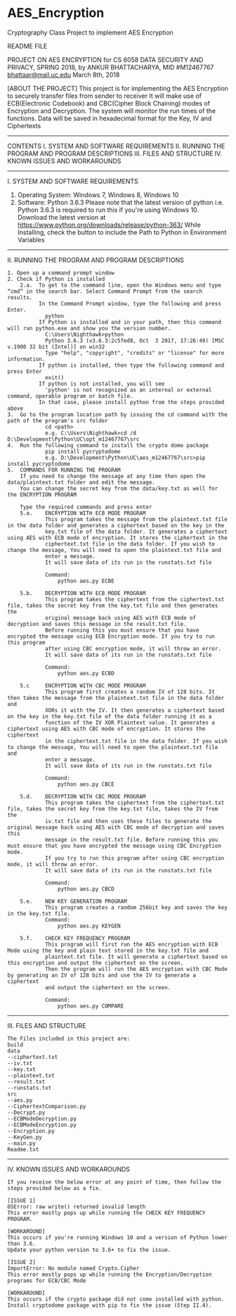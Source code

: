 # AES_Encryption
Cryptography Class Project to implement AES Encryption 

README FILE

PROJECT ON AES ENCRYPTION for CS 6058 DATA SECURITY AND PRIVACY, SPRING 2018,
by ANKUR BHATTACHARYA, MID #M12467767
bhattaar@mail.uc.edu
March 8th, 2018

[ABOUT THE PROJECT]
    This project is for implementing the AES Encryption to securely transfer files from sender to receiver
    It will make use of ECB(Electronic Codebook) and CBC(Cipher Block Chaining) modes of Encryption and Decryption.
    The system will monitor the run times of the functions.
    Data will be saved in hexadecimal format for the Key, IV and Ciphertexts

---------------------------------------------------------------------------------------------------------------------------
CONTENTS
I.      SYSTEM AND SOFTWARE REQUIREMENTS
II.     RUNNING THE PROGRAM AND PROGRAM DESCRIPTIONS
III.    FILES AND STRUCTURE
IV.     KNOWN ISSUES AND WORKAROUNDS

---------------------------------------------------------------------------------------------------------------------------
I.  SYSTEM AND SOFTWARE REQUIREMENTS

1.  Operating System: Windows 7, Windows 8, Windows 10
2.  Software: Python 3.6.3
    Please note that the latest version of python i.e. Python 3.6.3 is required to run this if you're using Windows 10.
    Download the latest version at https://www.python.org/downloads/release/python-363/
    While Installing, check the button to include the Path to Python in Environment Variables

---------------------------------------------------------------------------------------------------------------------------
II. RUNNING THE PROGRAM AND PROGRAM DESCRIPTIONS

    1. Open up a command prompt window
    2. Check if Python is installed
        2.a.  To get to the command line, open the Windows menu and type “cmd” in the search bar. Select Command Prompt from the search results.
              In the Command Prompt window, type the following and press Enter.
                python
              If Python is installed and in your path, then this command will run python.exe and show you the version number.
                C:\Users\Nighthawk>python
                Python 3.6.3 (v3.6.3:2c5fed8, Oct  3 2017, 17:26:49) [MSC v.1900 32 bit (Intel)] on win32
                Type "help", "copyright", "credits" or "license" for more information.
              If python is installed, then type the following command and press Enter
                exit()
              If python is not installed, you will see
                'python' is not recognized as an internal or external command, operable program or batch file.
              In that case, please install python from the steps provided above
    3.  Go to the program location path by issuing the cd command with the path of the program's src folder
                cd <path>
                e.g. C:\Users\Nighthawk>cd /d D:\Development\Python\UC\opt_m12467767\src
    4.  Run the following command to install the crypto dome package
                pip install pycryptodome
                e.g. D:\Development\Python\UC\aes_m12467767\src>pip install pycryptodome
    5.  COMMANDS FOR RUNNING THE PROGRAM
        If you need to change the message at any time then open the data/plaintext.txt folder and edit the message.
        You can change the secret key from the data/key.txt as well for the ENCRYPTION PROGRAM

        Type the required commands and press enter
        5.a.    ENCRYPTION WITH ECB MODE PROGRAM
                This program takes the message from the plaintext.txt file in the data folder and generates a ciphertext based on the key in the
                key.txt file of the data folder. It generates a ciphertext using AES with ECB mode of encryption. It stores the ciphertext in the
                ciphertext.txt file in the data folder. If you wish to change the message, You will need to open the plaintext.txt file and
                enter a message.
                It will save data of its run in the runstats.txt file

                Command:
                    python aes.py ECBE

        5.b.    DECRYPTION WITH ECB MODE PROGRAM
                This program takes the ciphertext from the ciphertext.txt file, takes the secret key from the key.txt file and then generates the
                original message back using AES with ECB mode of decryption and saves this message in the result.txt file.
                Before running this you must ensure that you have encrypted the message using ECB Encryption mode. If you try to run this program
                after using CBC encryption mode, it will throw an error.
                It will save data of its run in the runstats.txt file

                Command:
                    python aes.py ECBD

        5.c     ENCRYPTION WITH CBC MODE PROGRAM
                This program first creates a random IV of 128 bits. It then takes the message from the plaintext.txt file in the data folder and
                XORs it with the IV. It then generates a ciphertext based on the key in the key.txt file of the data folder running it as a
                function of the IV XOR Plaintext value. It generates a ciphertext using AES with CBC mode of encryption. It stores the ciphertext
                in the ciphertext.txt file in the data folder. If you wish to change the message, You will need to open the plaintext.txt file and
                enter a message.
                It will save data of its run in the runstats.txt file

                Command:
                    python aes.py CBCE

        5.d.    DECRYPTION WITH CBC MODE PROGRAM
                This program takes the ciphertext from the ciphertext.txt file, takes the secret key from the key.txt file, takes the IV from the
                iv.txt file and then uses these files to generate the original message back using AES with CBC mode of decryption and saves this
                message in the result.txt file. Before running this you must ensure that you have encrypted the message using CBC Encryption mode.
                If you try to run this program after using CBC encryption mode, it will throw an error.
                It will save data of its run in the runstats.txt file

                Command:
                    python aes.py CBCD

        5.e.    NEW KEY GENERATION PROGRAM
                This program creates a random 256bit key and saves the key in the key.txt file.
                Command:
                    python aes.py KEYGEN

        5.f.    CHECK KEY FREQUENCY PROGRAM
                This program will first run the AES encryption with ECB Mode using the key and plain text stored in the key.txt file and
                plaintext.txt file. It will generate a ciphertext based on this encryption and output the ciphertext on the screen.
                Then the program will run the AES encryption with CBC Mode by generating an IV of 128 bits and use the IV to generate a ciphertext
                and output the ciphertext on the screen.

                Command:
                    python aes.py COMPARE

---------------------------------------------------------------------------------------------------------------------------
III. FILES AND STRUCTURE

    The Files included in this project are:
    build
    data
    --ciphertext.txt
    --iv.txt
    --key.txt
    --plaintext.txt
    --result.txt
    --runstats.txt
    src
    --aes.py
    --CiphertextComparison.py
    --Decrypt.py
    --ECBModeDecryption.py
    --ECBModeEncryption.py
    --Encryption.py
    --KeyGen.py
    --main.py
    Readme.txt

---------------------------------------------------------------------------------------------------------------------------
IV. KNOWN ISSUES AND WORKAROUNDS

    If you receive the below error at any point of time, then follow the steps provided below as a fix.

    [ISSUE 1]
    OSError: raw write() returned invalid length
    This error mostly pops up while running the CHECK KEY FREQUENCY PROGRAM.

    [WORKAROUND]
    This occurs if you're running Windows 10 and a version of Python lower than 3.6.
    Update your python version to 3.6+ to fix the issue.

    [ISSUE 2]
    ImportError: No module named Crypto.Cipher
    This error mostly pops up while running the Encryption/Decryption programs for ECB/CBC Mode

    [WORKAROUND]
    This occurs if the crypto package did not come installed with python.
    Install cryptodome package with pip to fix the issue (Step II.4).

